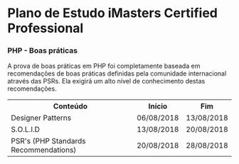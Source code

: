 # Plano de Estudo iMasters Certified Professional
### PHP - Boas práticas

A prova de boas práticas em PHP foi completamente baseada em recomendações de boas práticas definidas pela comunidade internacional através das PSRs. Ela exigirá um alto nível de conhecimento destas recomendações.

<table style="width:100%">
  <tr>
    <th>Conteúdo</th>
    <th>Início</th>
    <th>Fim</th>
  </tr>
  <tr>
    <td>Designer Patterns</td>
    <td>06/08/2018</td>
    <td>13/08/2018</td>
  </tr>
  <tr>
    <td>S.O.L.I.D</td>
    <td>13/08/2018</td>
    <td>20/08/2018</td>
  </tr>
  <tr>
    <td>PSR's (PHP Standards Recommendations) </td>
    <td>20/08/2018</td>
    <td>28/08/2018</td>
  </tr>
</table>
